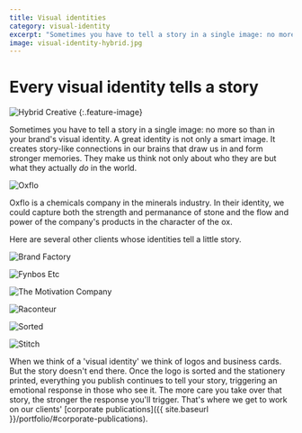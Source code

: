 ```yaml
---
title: Visual identities
category: visual-identity
excerpt: "Sometimes you have to tell a story in a single image: no more so than in your brand's visual identity. A great identity is not only a smart image. It creates story-like connections in our brains that draw us in and form stronger memories."
image: visual-identity-hybrid.jpg
---
```


# Every visual identity tells&nbsp;a&nbsp;story

![Hybrid Creative]({{site.baseurl}}/images/visual-identity-hybrid.jpg)
{:.feature-image}

Sometimes you have to tell a story in a single image: no more so than in your brand's visual identity. A great identity is not only a smart image. It creates story-like connections in our brains that draw us in and form stronger memories. They make us think not only about who they are but what they actually *do* in the world.

![Oxflo]({{site.baseurl}}/images/visual-identity-oxflo.jpg)

Oxflo is a chemicals company in the minerals industry. In their identity, we could capture both the strength and permanance of stone and the flow and power of the company's products in the character of the ox.

Here are several other clients whose identities tell a little story.

![Brand Factory]({{site.baseurl}}/images/visual-identity-brand-factory.jpg)

![Fynbos Etc]({{site.baseurl}}/images/visual-identity-fynbos-etc.jpg)

![The Motivation Company]({{site.baseurl}}/images/visual-identity-motivation-co.jpg)

![Raconteur]({{site.baseurl}}/images/visual-identity-raconteur.jpg)

![Sorted]({{site.baseurl}}/images/visual-identity-sorted.jpg)

![Stitch]({{site.baseurl}}/images/visual-identity-stitch.jpg)

When we think of a 'visual identity' we think of logos and business cards. But the story doesn't end there. Once the logo is sorted and the stationery printed, everything you publish continues to tell your story, triggering an emotional response in those who see it. The more care you take over that story, the stronger the response you'll trigger. That's where we get to work on our clients' [corporate publications]({{ site.baseurl }}/portfolio/#corporate-publications).
